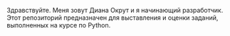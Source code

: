 Здравствуйте. Меня зовут Диана Окрут и я начинающий разработчик.
Этот репозиторий предназначен для выставления и оценки заданий, выполненных на курсе по Python.
